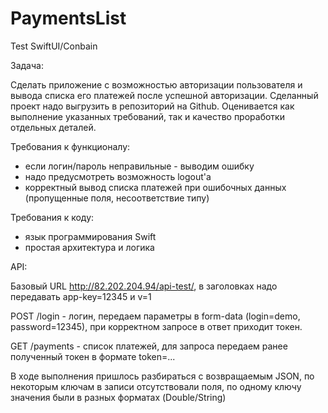 # PaymentsList
 Test SwiftUI/Conbain
 
Задача:

Сделать приложение с возможностью авторизации пользователя и вывода списка его платежей после успешной авторизации. Сделанный проект надо выгрузить в репозиторий на Github. Оценивается как выполнение указанных требований, так и качество проработки отдельных деталей.

Требования к функционалу:
- если логин/пароль неправильные - выводим ошибку
- надо предусмотреть возможность logout'а
- корректный вывод списка платежей при ошибочных данных (пропущенные поля, несоответствие типу)

Требования к коду:
- язык программирования Swift
- простая архитектура и логика

API:

Базовый URL http://82.202.204.94/api-test/, в заголовках надо передавать app-key=12345 и v=1

POST /login - логин, передаем параметры в form-data (login=demo, password=12345), при корректном запросе в ответ приходит токен.

GET /payments - список платежей, для запроса передаем ранее полученный токен в формате token=...

В ходе выполнения пришлось разбираться с возвращаемым JSON, по некоторым ключам в записи отсутствовали поля, по одному ключу значения были в разных форматах (Double/String)
 
